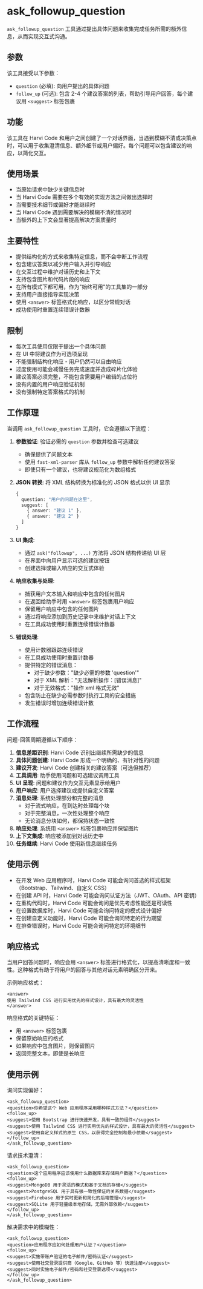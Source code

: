 # ask_followup_question

`ask_followup_question` 工具通过提出具体问题来收集完成任务所需的额外信息，从而实现交互式沟通。

## 参数

该工具接受以下参数：

- `question` (必填): 向用户提出的具体问题
- `follow_up` (可选): 包含 2-4 个建议答案的列表，帮助引导用户回答，每个建议用 `<suggest>` 标签包裹

## 功能

该工具在 Harvi Code 和用户之间创建了一个对话界面，当遇到模糊不清或决策点时，可以用于收集澄清信息、额外细节或用户偏好。每个问题可以包含建议的响应，以简化交互。

## 使用场景

- 当原始请求中缺少关键信息时
- 当 Harvi Code 需要在多个有效的实现方法之间做出选择时
- 当需要技术细节或偏好才能继续时
- 当 Harvi Code 遇到需要解决的模糊不清的情况时
- 当额外的上下文会显著提高解决方案质量时

## 主要特性

- 提供结构化的方式来收集特定信息，而不会中断工作流程
- 包含建议答案以减少用户输入并引导响应
- 在交互过程中维护对话历史和上下文
- 支持包含图片和代码片段的响应
- 在所有模式下都可用，作为"始终可用"的工具集的一部分
- 支持用户直接指导实现决策
- 使用 `<answer>` 标签格式化响应，以区分常规对话
- 成功使用时重置连续错误计数器

## 限制

- 每次工具使用仅限于提出一个具体问题
- 在 UI 中将建议作为可选项呈现
- 不能强制结构化响应 - 用户仍然可以自由响应
- 过度使用可能会减慢任务完成速度并造成碎片化体验
- 建议答案必须完整，不能包含需要用户编辑的占位符
- 没有内置的用户响应验证机制
- 没有强制特定答案格式的机制

## 工作原理

当调用 `ask_followup_question` 工具时，它会遵循以下流程：

1. **参数验证**: 验证必需的 `question` 参数并检查可选建议

    - 确保提供了问题文本
    - 使用 `fast-xml-parser` 库从 `follow_up` 参数中解析任何建议答案
    - 即使只有一个建议，也将建议规范化为数组格式

2. **JSON 转换**: 将 XML 结构转换为标准化的 JSON 格式以供 UI 显示

    ```typescript
    {
      question: "用户的问题在这里",
      suggest: [
        { answer: "建议 1" },
        { answer: "建议 2" }
      ]
    }
    ```

3. **UI 集成**:

    - 通过 `ask("followup", ...)` 方法将 JSON 结构传递给 UI 层
    - 在界面中向用户显示可选的建议按钮
    - 创建选择或输入响应的交互式体验

4. **响应收集与处理**:

    - 捕获用户文本输入和响应中包含的任何图片
    - 在返回给助手时用 `<answer>` 标签包裹用户响应
    - 保留用户响应中包含的任何图片
    - 通过将响应添加到历史记录中来维护对话上下文
    - 在工具成功使用时重置连续错误计数器

5. **错误处理**:
    - 使用计数器跟踪连续错误
    - 在工具成功使用时重置计数器
    - 提供特定的错误消息：
        - 对于缺少参数："缺少必需的参数 'question'"
        - 对于 XML 解析："无法解析操作：[错误消息]"
        - 对于无效格式："操作 xml 格式无效"
    - 包含防止在缺少必需参数时执行工具的安全措施
    - 发生错误时增加连续错误计数

## 工作流程

问题-回答周期遵循以下顺序：

1. **信息差距识别**: Harvi Code 识别出继续所需缺少的信息
2. **具体问题创建**: Harvi Code 形成一个明确的、有针对性的问题
3. **建议开发**: Harvi Code 创建相关的建议答案（可选但推荐）
4. **工具调用**: 助手使用问题和可选建议调用工具
5. **UI 呈现**: 问题和建议作为交互元素显示给用户
6. **用户响应**: 用户选择建议或提供自定义答案
7. **消息处理**: 系统处理部分和完整的消息
    - 对于流式响应，在到达时处理每个块
    - 对于完整消息，一次性处理整个响应
    - 无论消息分块如何，都保持状态一致性
8. **响应处理**: 系统用 `<answer>` 标签包裹响应并保留图片
9. **上下文集成**: 响应被添加到对话历史中
10. **任务继续**: Harvi Code 使用新信息继续任务

## 使用示例

- 在开发 Web 应用程序时，Harvi Code 可能会询问首选的样式框架（Bootstrap、Tailwind、自定义 CSS）
- 在创建 API 时，Harvi Code 可能会询问认证方法（JWT、OAuth、API 密钥）
- 在重构代码时，Harvi Code 可能会询问是优先考虑性能还是可读性
- 在设置数据库时，Harvi Code 可能会询问特定的模式设计偏好
- 在创建自定义功能时，Harvi Code 可能会询问特定的行为期望
- 在排查错误时，Harvi Code 可能会询问特定的环境细节

## 响应格式

当用户回答问题时，响应会用 `<answer>` 标签进行格式化，以提高清晰度和一致性。这种格式有助于将用户的回答与其他对话元素明确区分开来。

示例响应格式：

```
<answer>
使用 Tailwind CSS 进行实用优先的样式设计，具有最大的灵活性
</answer>
```

响应格式的关键特征：

- 用 `<answer>` 标签包裹
- 保留原始响应的格式
- 如果响应中包含图片，则保留图片
- 返回完整文本，即使是长响应

## 使用示例

询问实现偏好：

```
<ask_followup_question>
<question>你希望这个 Web 应用程序采用哪种样式方法？</question>
<follow_up>
<suggest>使用 Bootstrap 进行快速开发，具有一致的组件</suggest>
<suggest>使用 Tailwind CSS 进行实用优先的样式设计，具有最大的灵活性</suggest>
<suggest>使用自定义样式的原生 CSS，以获得完全控制和最小依赖</suggest>
</follow_up>
</ask_followup_question>
```

请求技术澄清：

```
<ask_followup_question>
<question>这个应用程序应该使用什么数据库来存储用户数据？</question>
<follow_up>
<suggest>MongoDB 用于灵活的模式和基于文档的存储</suggest>
<suggest>PostgreSQL 用于具有强一致性保证的关系数据</suggest>
<suggest>Firebase 用于实时更新和简化的后端管理</suggest>
<suggest>SQLite 用于轻量级本地存储，无需外部依赖</suggest>
</follow_up>
</ask_followup_question>
```

解决需求中的模糊性：

```
<ask_followup_question>
<question>应用程序应如何处理用户认证？</question>
<follow_up>
<suggest>实施带账户验证的电子邮件/密码认证</suggest>
<suggest>使用社交登录提供商（Google、GitHub 等）快速注册</suggest>
<suggest>同时实施电子邮件/密码和社交登录选项</suggest>
</follow_up>
</ask_followup_question>
```
